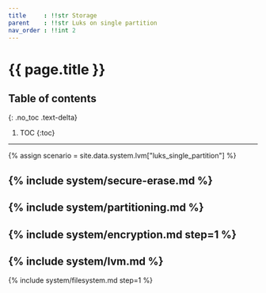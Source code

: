 ```yaml
---
title     : !!str Storage
parent    : !!str Luks on single partition
nav_order : !!int 2
---
```


# {{ page.title }}

## Table of contents
{: .no_toc .text-delta}

1. TOC
{:toc}

---

{% assign scenario = site.data.system.lvm["luks_single_partition"] %}

{% include system/secure-erase.md %}
---
{% include system/partitioning.md %}
---
{% include system/encryption.md step=1 %}
---
{% include system/lvm.md %}
---
{% include system/filesystem.md step=1 %}
